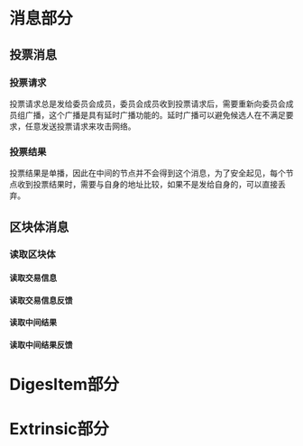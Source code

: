 # 消息部分
## 投票消息
### 投票请求
投票请求总是发给委员会成员，委员会成员收到投票请求后，需要重新向委员会成员组广播，这个广播是具有延时广播功能的。延时广播可以避免候选人在不满足要求，任意发送投票请求来攻击网络。
### 投票结果
投票结果是单播，因此在中间的节点并不会得到这个消息，为了安全起见，每个节点收到投票结果时，需要与自身的地址比较，如果不是发给自身的，可以直接丢弃。
## 区块体消息
### 读取区块体
#### 读取交易信息
#### 读取交易信息反馈
#### 读取中间结果
#### 读取中间结果反馈

# DigesItem部分

# Extrinsic部分
